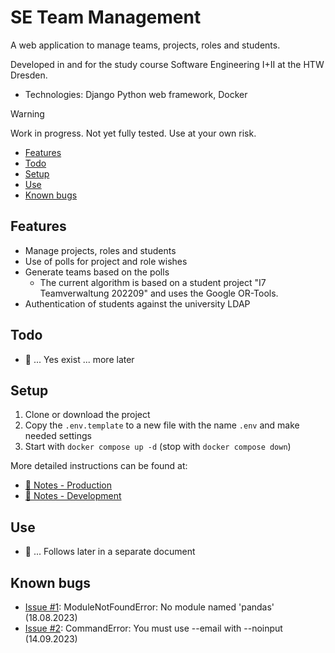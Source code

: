 # SE Team Management

A web application to manage teams, projects, roles and students.

Developed in and for the study course Software Engineering I+II at the HTW Dresden.
- Technologies: Django Python web framework, Docker

> [!WARNING]
> Work in progress. Not yet fully tested. Use at your own risk.

- [Features](#features)
- [Todo](#todo)
- [Setup](#setup)
- [Use](#use)
- [Known bugs](#known-bugs)


## Features

- Manage projects, roles and students
- Use of polls for project and role wishes
- Generate teams based on the polls
  - The current algorithm is based on a student project "I7 Teamverwaltung 202209" and uses the Google OR-Tools.
- Authentication of students against the university LDAP

## Todo

- 🚧 ... Yes exist ... more later


## Setup

1. Clone or download the project
2. Copy the `.env.template` to a new file with the name `.env` and make needed settings
3. Start with `docker compose up -d` (stop with `docker compose down`)

More detailed instructions can be found at:
- [📘 Notes - Production](docs/notes_production.md)
- [📕 Notes - Development](docs/notes_development.md)

## Use

- 🚧 ... Follows later in a separate document


## Known bugs

- [Issue #1](https://github.com/tigion/htwd-project-se-team-management/issues/1): ModuleNotFoundError: No module named 'pandas' (18.08.2023)
- [Issue #2](https://github.com/tigion/htwd-project-se-team-management/issues/2): CommandError: You must use --email with --noinput (14.09.2023)
